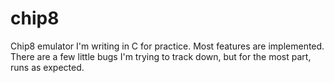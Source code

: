 # chip8

Chip8 emulator I'm writing in C for practice. Most features are implemented. There are a few little bugs I'm trying to track down, but for the most part, runs as expected.
